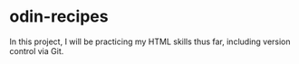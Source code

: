 # odin-recipes
In this project, I will be practicing my HTML skills thus far, including version control via Git.